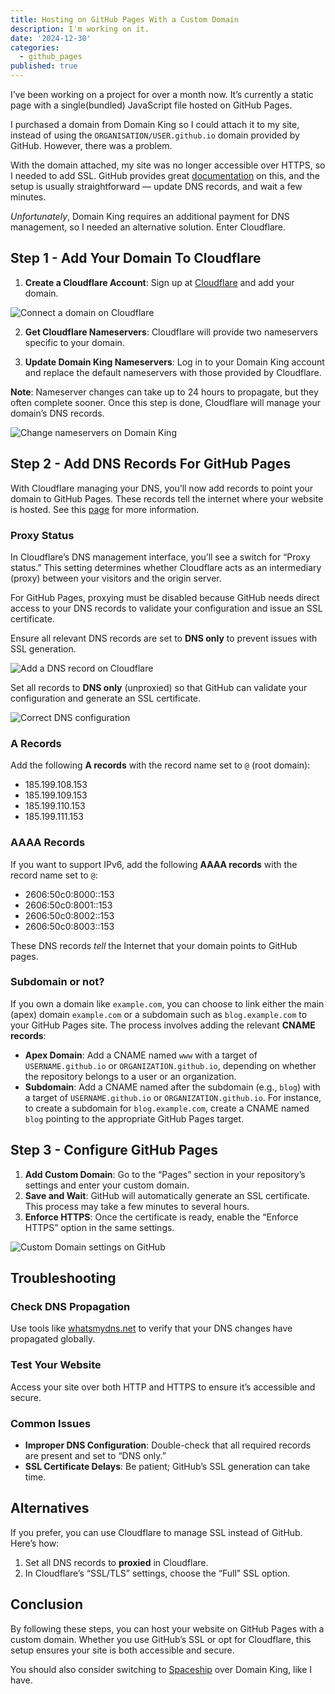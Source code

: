```yaml
---
title: Hosting on GitHub Pages With a Custom Domain
description: I'm working on it.
date: '2024-12-30'
categories:
  - github_pages
published: true
---
```


I’ve been working on a project for over a month now. It’s currently a static page with a single(bundled) JavaScript file hosted on GitHub Pages.

I purchased a domain from Domain King so I could attach it to my site, instead of using the `ORGANISATION/USER.github.io` domain provided by GitHub. However, there was a problem.

With the domain attached, my site was no longer accessible over HTTPS, so I needed to add SSL. GitHub provides great [documentation](https://docs.github.com/en/pages/configuring-a-custom-domain-for-your-github-pages-site) on this, and the setup is usually straightforward — update DNS records, and wait a few minutes.

_Unfortunately_, Domain King requires an additional payment for DNS management, so I needed an alternative solution. Enter Cloudflare.

## Step 1 - Add Your Domain To Cloudflare

1.  **Create a Cloudflare Account**: Sign up at [Cloudflare](https://www.cloudflare.com/) and add your domain.

![](https://miro.medium.com/v2/resize:fit:700/1*5ZuQ61LSP3kL4a9kyvcMyw.png 'Connect a domain on Cloudflare')

2. **Get Cloudflare Nameservers**: Cloudflare will provide two nameservers specific to your domain.

3. **Update Domain King Nameservers**: Log in to your Domain King account and replace the default nameservers with those provided by Cloudflare.

**Note**: Nameserver changes can take up to 24 hours to propagate, but they often complete sooner. Once this step is done, Cloudflare will manage your domain’s DNS records.

![](https://miro.medium.com/v2/resize:fit:700/1*rOt_YaWygrX3BlTU25blUA.png 'Change nameservers on Domain King')

## Step 2 - Add DNS Records For GitHub Pages

With Cloudflare managing your DNS, you’ll now add records to point your domain to GitHub Pages. These records tell the internet where your website is hosted. See this [page](https://docs.github.com/en/pages/configuring-a-custom-domain-for-your-github-pages-site/managing-a-custom-domain-for-your-github-pages-site) for more information.

### Proxy Status

In Cloudflare’s DNS management interface, you’ll see a switch for “Proxy status.” This setting determines whether Cloudflare acts as an intermediary (proxy) between your visitors and the origin server.

For GitHub Pages, proxying must be disabled because GitHub needs direct access to your DNS records to validate your configuration and issue an SSL certificate.

Ensure all relevant DNS records are set to **DNS only** to prevent issues with SSL generation.

![](https://miro.medium.com/v2/resize:fit:700/1*uHLj46lfsU3BFzrk1JMYkQ.png 'Add a DNS record on Cloudflare')

Set all records to **DNS only** (unproxied) so that GitHub can validate your configuration and generate an SSL certificate.

![](https://miro.medium.com/v2/resize:fit:700/1*POpxhE8jp0zR7QMHeM1e1Q.png 'Correct DNS configuration')

### A Records

Add the following **A records** with the record name set to `@` (root domain):

- 185.199.108.153
- 185.199.109.153
- 185.199.110.153
- 185.199.111.153

### AAAA Records

If you want to support IPv6, add the following **AAAA records** with the record name set to `@`:

- 2606:50c0:8000::153
- 2606:50c0:8001::153
- 2606:50c0:8002::153
- 2606:50c0:8003::153

These DNS records _tell_ the Internet that your domain points to GitHub pages.

### Subdomain or not?

If you own a domain like `example.com`, you can choose to link either the main (apex) domain `example.com` or a subdomain such as `blog.example.com` to your GitHub Pages site. The process involves adding the relevant **CNAME records**:

- **Apex Domain**: Add a CNAME named `www` with a target of `USERNAME.github.io` or `ORGANIZATION.github.io`, depending on whether the repository belongs to a user or an organization.
- **Subdomain**: Add a CNAME named after the subdomain (e.g., `blog`) with a target of `USERNAME.github.io` or `ORGANIZATION.github.io`. For instance, to create a subdomain for `blog.example.com`, create a CNAME named `blog` pointing to the appropriate GitHub Pages target.

## Step 3 - Configure GitHub Pages

1.  **Add Custom Domain**: Go to the “Pages” section in your repository’s settings and enter your custom domain.
2.  **Save and Wait**: GitHub will automatically generate an SSL certificate. This process may take a few minutes to several hours.
3.  **Enforce HTTPS**: Once the certificate is ready, enable the “Enforce HTTPS” option in the same settings.

![](https://miro.medium.com/v2/resize:fit:576/1*9-UKY7sG1jO9bWQrpO8bRA.png 'Custom Domain settings on GitHub')

## Troubleshooting

### Check DNS Propagation

Use tools like [whatsmydns.net](https://www.whatsmydns.net/) to verify that your DNS changes have propagated globally.

### Test Your Website

Access your site over both HTTP and HTTPS to ensure it’s accessible and secure.

### Common Issues

- **Improper DNS Configuration**: Double-check that all required records are present and set to “DNS only.”
- **SSL Certificate Delays**: Be patient; GitHub’s SSL generation can take time.

## Alternatives

If you prefer, you can use Cloudflare to manage SSL instead of GitHub. Here’s how:

1.  Set all DNS records to **proxied** in Cloudflare.
2.  In Cloudflare’s “SSL/TLS” settings, choose the “Full” SSL option.

## Conclusion

By following these steps, you can host your website on GitHub Pages with a custom domain. Whether you use GitHub’s SSL or opt for Cloudflare, this setup ensures your site is both accessible and secure.

You should also consider switching to [Spaceship](https://www.spaceship.com/) over Domain King, like I have.
